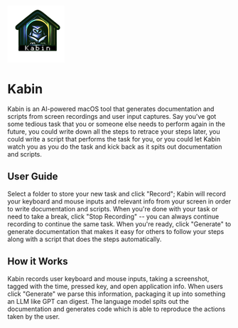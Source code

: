<img src="./Kabin/Assets.xcassets/AppIcon.appiconset/kabin_logo_2_512_png.png" alt="Kabin Logo" style="display: inline-block; margin: 0; max-width: 128px">

# Kabin

Kabin is an AI-powered macOS tool that generates documentation and scripts from screen recordings and user input captures. Say you've got some tedious task that you or someone else needs to perform again in the future, you could write down all the steps to retrace your steps later, you could write a script that performs the task for you, or you could let Kabin watch you as you do the task and kick back as it spits out documentation and scripts.

## User Guide

Select a folder to store your new task and click "Record"; Kabin will record your keyboard and mouse inputs and relevant info from your screen in order to write documentation and scripts. When you're done with your task or need to take a break, click "Stop Recording" -- you can always continue recording to continue the same task. When you're ready, click "Generate" to generate documentation that makes it easy for others to follow your steps along with a script that does the steps automatically.

## How it Works

Kabin records user keyboard and mouse inputs, taking a screenshot, tagged with the time, pressed key, and open application info. When users click "Generate" we parse this information, packaging it up into something an LLM like GPT can digest. The language model spits out the documentation and generates code which is able to reproduce the actions taken by the user.
